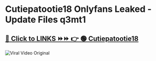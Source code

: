 
 # Cutiepatootie18 Onlyfans Leaked - Update Files q3mt1

## <h2><a href="https://clipsfans.com/Cutiepatootie18&ref=git">🔗 Click to LINKS ⏩⏩ 👉 🟢 Cutiepatootie18 </a></h2>

<a href="https://clipsfans.com/Cutiepatootie18&ref=git" rel="nofollow" data-target="animated-image.originalLink"><img src="https://i.ibb.co.com/xMMVF88/686577567.gif" alt="Viral Video Original" style="max-width: 100%; display: inline-block;" data-target="animated-image.originalImage"></a>

